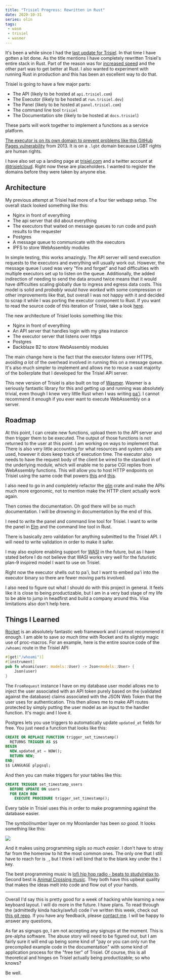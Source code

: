 ```yaml
---
title: "Trisiel Progress: Rewritten in Rust"
date: 2020-10-31
series: olin
tags:
 - wasm
 - trisiel
 - wasmer
---
```


It's been a while since I had the [last update for
Trisiel](/blog/wasmcloud-progress-2019-12-08). In that time I have gotten a
lot done. As the title mentions I have completely rewritten Trisiel's entire
stack in Rust. Part of the reason was for [increased
speed](/blog/pahi-benchmarks-2020-03-26) and the other part was to get better at
Rust. I also wanted to experiment with running Rust in production and this has
been an excellent way to do that.

Trisiel is going to have a few major parts:
 - The API (likely to be hosted at `api.trisiel.com`)
 - The Executor (likely to be hosted at `run.trisiel.dev`)
 - The Panel (likely to be hosted at `panel.trisiel.com`)
 - The command line tool `trisiel`
 - The Documentation site (likely to be hosted at `docs.trisiel`)
 
These parts will work together to implement a functions as a service platform.

[The executor is on its own domain to prevent problems like <a
href="https://github.blog/2013-04-05-new-github-pages-domain-github-io/">this
GitHub Pages vulnerability</a> from 2013. It is on a `.lgbt` domain because LGBT
rights are human rights.](conversation://Mara/hacker)

I have also set up a landing page at
[trisiel.com](https://trisiel.com) and a twitter account at
[@trisielcloud](https://twitter.com/trisielcloud). Right now these are
placeholders. I wanted to register the domains before they were taken by anyone
else.

## Architecture

My previous attempt at Trisiel had more of a four tier webapp setup. The
overall stack looked something like this:

- Nginx in front of everything
- The api server that did about everything
- The executors that waited on message queues to run code and push results to
  the requester
- Postgres
- A message queue to communicate with the executors
- IPFS to store WebAssembly modules

In simple testing, this works amazingly. The API server will send execution
requests to the executors and everything will usually work out. However, the
message queue I used was very "fire and forget" and had difficulties with
multiple executors set up to listen on the queue. Additionally, the added
indirection of needing to send the data around twice means that it would have
difficulties scaling globally due to ingress and egress data costs. This model
is solid and _probably would have worked_ with some compression or other
improvements like that, but overall I was not happy with it and decided to scrap
it while I was porting the executor component to Rust. If you want to read the
source code of this iteration of Trisiel, take a look
[here](https://tulpa.dev/within/wasmcloud).

The new architecture of Trisiel looks something like this:

- Nginx in front of everything
- An API server that handles login with my gitea instance
- The executor server that listens over https
- Postgres
- Backblaze B2 to store WebAssembly modules

The main change here is the fact that the executor listens over HTTPS, avoiding
_a lot_ of the overhead involved in running this on a message queue. It's also
much simpler to implement and allows me to reuse a vast majority of the
boilerplate that I developed for the Trisiel API server.

This new version of Trisiel is also built on top of
[Wasmer](https://wasmer.io/). Wasmer is a seriously fantastic library for this
and getting up and running was absolutely trivial, even though I knew very
little Rust when I was writing [pa'i](/blog/pahi-hello-world-2020-02-22). I
cannot recommend it enough if you ever want to execute WebAssembly on a server.

## Roadmap

At this point, I can create new functions, upload them to the API server and
then trigger them to be executed. The output of those functions is not returned
to the user at this point. I am working on ways to implement that. There is also
very little accounting for what resources and system calls are used, however it
does keep track of execution time. The executor also needs to have the request
body of the client be wired to the standard in of the underlying module, which
will enable me to parse CGI replies from WebAssembly functions. This will allow
you to host HTTP endpoints on Trisiel using the same code that powers
[this](https://olin.within.website) and
[this](http://cetacean.club/cgi-bin/olinfetch.wasm).

I also need to go in and completely refactor the
[olin](https://github.com/Xe/pahi/tree/main/wasm/olin/src) crate and make the
APIs much more ergonomic, not to mention make the HTTP client actually work
again.

Then comes the documentation. Oh god there will be so much documentation. I will
be _drowning_ in documentation by the end of this.

I need to write the panel and command line tool for Trisiel. I want to write
the panel in [Elm](https://elm-lang.org/) and the command line tool in Rust.

There is basically zero validation for anything submitted to the Trisiel API.
I will need to write validation in order to make it safer.

I may also explore enabling support for [WASI](https://wasi.dev/) in the future,
but as I have stated before I do not believe that WASI works very well for the
futuristic plan-9 inspired model I want to use on Trisiel.

Right now the executor shells out to pa'i, but I want to embed pa'i into the
executor binary so there are fewer moving parts involved.

I also need to figure out what I should do with this project in general. It
feels like it is close to being productizable, but I am in a very bad stage of
my life to be able to jump in headfirst and build a company around this. Visa
limitations also don't help here.

## Things I Learned

[Rocket](https://rocket.rs) is an absolutely fantastic web framework and I
cannot recommend it enough. I am able to save _so much time_ with Rocket and its
slightly magic use of proc-macros. For an example, here is the entire source
code of the `/whoami` route in the Trisiel API:

```rust
#[get("/whoami")]
#[instrument]
pub fn whoami(user: models::User) -> Json<models::User> {
    Json(user)
}
```

The `FromRequest` instance I have on my database user model allows me to inject
the user associated with an API token purely based on the (validated against the
database) claims associated with the JSON Web Token that the user uses for
authentication. This then allows me to make API routes protected by simply
putting the user model as an input to the handler function. It's magic and I
love it.

Postgres lets you use triggers to automatically update `updated_at` fields for
free. You just need a function that looks like this:

```sql
CREATE OR REPLACE FUNCTION trigger_set_timestamp()
  RETURNS TRIGGER AS $$
BEGIN
  NEW.updated_at = NOW();
  RETURN NEW;
END;
$$ LANGUAGE plpgsql;
```

And then you can make triggers for your tables like this:

```sql
CREATE TRIGGER set_timestamp_users
  BEFORE UPDATE ON users
  FOR EACH ROW
    EXECUTE PROCEDURE trigger_set_timestamp();
```

Every table in Trisiel uses this in order to make programming against the
database easier.

The symbol/number layer on my Moonlander has been _so good_. It looks something
like this:

![](https://cdn.christine.website/file/christine-static/blog/m5Id6Qs.png)

And it makes using programming sigils _so much easier_. I don't have to stray
far from the homerow to hit the most common ones. The only one that I still have
to reach for is `_`, but I think I will bind that to the blank key under the `]`
key.

The best programming music is [lofi hip hop radio - beats to study/relax
to](https://www.youtube.com/watch?v=5qap5aO4i9A). Second best is [Animal
Crossing music](https://www.youtube.com/watch?v=2nYNJLfktds). They both have
this upbeat quality that makes the ideas melt into code and flow out of your
hands.

---

Overall I'd say this is pretty good for a week of hacking while learning a new
keyboard layout. I will do more in the future. I have plans. To read through the
(admittedly kinda hacky/awful) code I've written this week, check out [this git
repo](https://tulpa.dev/wasmcloud/wasmcloud). If you have any feedback, please
[contact me](/contact). I will be happy to answer any questions.

As far as signups go, I am not accepting any signups at the moment. This is
pre-alpha software. The abuse story will need to be figured out, but I am fairly
sure it will end up being some kind of "pay or you can only run the precompiled
example code in the documentation" with some kind of application process for the
"free tier" of Trisiel. Of course, this is all theoretical and hinges on
Trisiel actually being productizable; so who knows?

Be well.
